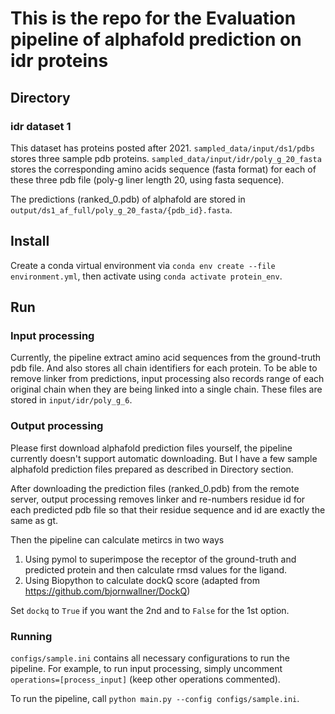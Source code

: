 # This is the repo for the Evaluation pipeline of alphafold prediction on idr proteins

## Directory
### idr dataset 1
This dataset has proteins posted after 2021.
`sampled_data/input/ds1/pdbs` stores three sample pdb proteins. `sampled_data/input/idr/poly_g_20_fasta` stores the corresponding amino acids sequence (fasta format) for each of these three pdb file (poly-g liner length 20, using fasta sequence).

The predictions (ranked_0.pdb) of alphafold are stored in `output/ds1_af_full/poly_g_20_fasta/{pdb_id}.fasta`.

## Install
Create a conda virtual environment via `conda env create --file environment.yml`, then activate using `conda activate protein_env`.

## Run
### Input processing
Currently, the pipeline extract amino acid sequences from the ground-truth pdb file. And also stores all chain identifiers for each protein. To be able to remove linker from predictions, input processing also records range of each original chain when they are being linked into a single chain. These files are stored in `input/idr/poly_g_6`.

### Output processing
Please first download alphafold prediction files yourself, the pipeline currently doesn't support automatic downloading. But I have a few sample alphafold prediction files prepared as described in Directory section.

After downloading the prediction files (ranked_0.pdb) from the remote server, output processing removes linker and re-numbers residue id for each predicted pdb file so that their residue sequence and id are exactly the same as gt.

Then the pipeline can calculate metircs in two ways
1) Using pymol to superimpose the receptor of the ground-truth and predicted protein and then calculate rmsd values for the ligand.
2) Using Biopython to calculate dockQ score (adapted from https://github.com/bjornwallner/DockQ)

Set `dockq` to `True` if you want the 2nd and to `False` for the 1st option.

### Running
`configs/sample.ini` contains all necessary configurations to run the pipeline. For example, to run input processing, simply uncomment `operations=[process_input]` (keep other operations commented).

To run the pipeline, call `python main.py --config configs/sample.ini`.
